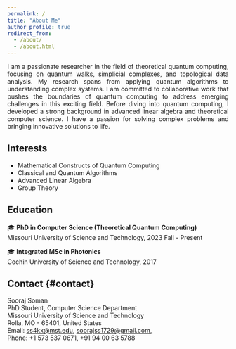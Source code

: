 ```yaml
---
permalink: /
title: "About Me"
author_profile: true
redirect_from: 
  - /about/
  - /about.html
---
```

<div style="text-align: justify;">
I am a passionate researcher in the field of theoretical quantum computing, focusing on quantum walks, simplicial complexes, and topological data analysis. My research spans from applying quantum algorithms to understanding complex systems. I am committed to collaborative work that pushes the boundaries of quantum computing to address emerging challenges in this exciting field. Before diving into quantum computing, I developed a strong background in advanced linear algebra and theoretical computer science. I have a passion for solving complex problems and bringing innovative solutions to life.
</div>

## Interests

- Mathematical Constructs of Quantum Computing
- Classical and Quantum Algorithms
- Advanced Linear Algebra
- Group Theory

## Education

🎓 **PhD in Computer Science (Theoretical Quantum Computing)**  
Missouri University of Science and Technology, 2023 Fall - Present

🎓 **Integrated MSc in Photonics**  
Cochin University of Science and Technology, 2017

## Contact {#contact}

<div style="font-size: 14px;">
Sooraj Soman<br>
PhD Student, Computer Science Department<br>
Missouri University of Science and Technology<br>  
Rolla, MO - 65401, United States<br>  
Email: <a href="ss4kx@mst.edu">ss4kx@mst.edu</a>, <a href="soorajss1729@gmail.com">soorajss1729@gmail.com</a>, <br>
Phone: +1 573 537 0671, +91 94 00 63 5788<br>
</div>

<!-- [soorajss1729@gmail.com](soorajss1729@gmail.com) -->
